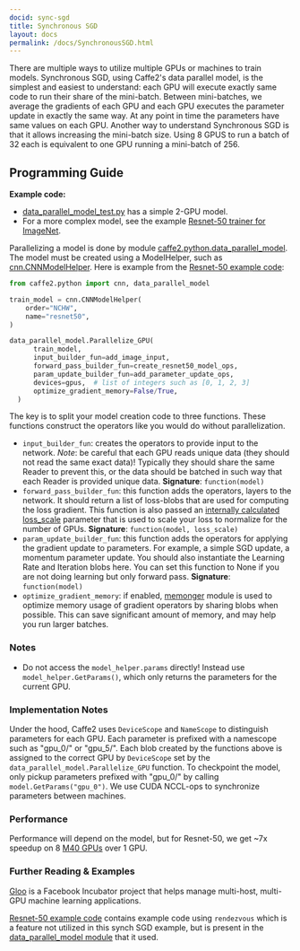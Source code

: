 ```yaml
---
docid: sync-sgd
title: Synchronous SGD
layout: docs
permalink: /docs/SynchronousSGD.html
---
```


There are multiple ways to utilize multiple GPUs or machines to train models. Synchronous SGD, using Caffe2's data parallel model, is the simplest and easiest to understand: each GPU will execute exactly same code to run their share of the mini-batch. Between mini-batches, we average the gradients of each GPU and each GPU executes the parameter update in exactly the same way. At any point in time the parameters have same values on each GPU. Another way to understand Synchronous SGD is that it allows increasing the mini-batch size. Using 8 GPUS to run a batch of 32 each is equivalent to one GPU running a mini-batch of 256.

## Programming Guide

**Example code:**  

* [data_parallel_model_test.py](https://github.com/caffe2/caffe2/blob/master/caffe2/python/data_parallel_model_test.py) has a simple 2-GPU model.
* For a more complex model, see the example [Resnet-50 trainer for ImageNet](https://github.com/caffe2/caffe2/blob/master/caffe2/python/examples/resnet50_trainer.py).

Parallelizing a model is done by module [caffe2.python.data_parallel_model](/doxygen-python/html/namespacedata__parallel__model.html). The model must be created using a ModelHelper, such as [cnn.CNNModelHelper](/doxygen-python/html/classcnn_1_1CNNModelHelper.html).
Here is example from the [Resnet-50 example code](https://github.com/caffe2/caffe2/blob/master/caffe2/python/examples/resnet50_trainer.py):

```python
from caffe2.python import cnn, data_parallel_model

train_model = cnn.CNNModelHelper(
    order="NCHW",
    name="resnet50",
)

data_parallel_model.Parallelize_GPU(
      train_model,
      input_builder_fun=add_image_input,
      forward_pass_builder_fun=create_resnet50_model_ops,
      param_update_builder_fun=add_parameter_update_ops,
      devices=gpus,  # list of integers such as [0, 1, 2, 3]
      optimize_gradient_memory=False/True,
  )
```

The key is to split your model creation code to three functions. These functions construct the operators like you would do without parallelization.

 - `input_builder_fun`: creates the operators to provide input to the network. *Note*: be careful that each GPU reads unique data (they should not read the same exact data)! Typically they should share the same Reader to prevent this, or the data should be batched in such way that each Reader is provided unique data. **Signature**: `function(model)`
 - `forward_pass_builder_fun`: this function adds the operators, layers to the network. It should return a list of loss-blobs that are used for computing the loss gradient. This function is also passed an [internally calculated loss_scale](https://github.com/caffe2/caffe2/blob/master/caffe2/python/data_parallel_model.py#L79) parameter that is used to scale your loss to normalize for the number of GPUs. **Signature**: `function(model, loss_scale)`
 - `param_update_builder_fun`: this function adds the operators for applying the gradient update to parameters. For example, a simple SGD update, a momentum parameter update. You should also instantiate the Learning Rate and Iteration blobs here. You can set this function to None if you are not doing learning but only forward pass. **Signature**: `function(model)`
 - `optimize_gradient_memory`: if enabled, [memonger](/doxygen-python/html/namespacememonger.html) module is used to optimize memory usage of gradient operators by sharing blobs when possible. This can save significant amount of memory, and may help you run larger batches.

### Notes

- Do not access the `model_helper.params` directly! Instead use `model_helper.GetParams()`, which only returns the parameters for the current GPU.

### Implementation Notes

Under the hood, Caffe2 uses `DeviceScope` and `NameScope` to distinguish parameters for each GPU. Each parameter is prefixed with a namescope such as "gpu_0/" or "gpu_5/". Each blob created by the functions above is assigned to the correct GPU by `DeviceScope` set by the `data_parallel_model.Parallelize_GPU` function. To checkpoint the model, only pickup parameters prefixed with "gpu_0/" by calling `model.GetParams("gpu_0")`. We use CUDA NCCL-ops to synchronize parameters between machines.

### Performance

Performance will depend on the model, but for Resnet-50, we get ~7x speedup on 8 [M40 GPUs](http://www.nvidia.com/object/tesla-m40.html) over 1 GPU.

### Further Reading & Examples

[Gloo](https://github.com/facebookincubator/gloo) is a Facebook Incubator project that helps manage multi-host, multi-GPU machine learning applications.

[Resnet-50 example code](https://github.com/caffe2/caffe2/blob/master/caffe2/python/examples/resnet50_trainer.py) contains example code using `rendezvous` which is a feature not utilized in this synch SGD example, but is present in the [data_parallel_model module](/doxygen-python/html/namespacedata__parallel__model.html) that it used.
